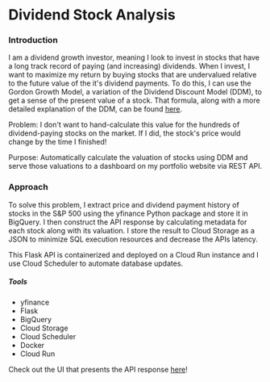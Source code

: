 # Dividend Stock Analysis

### Introduction

I am a dividend growth investor, meaning I look to invest in stocks that have a long track record of paying (and increasing) dividends. When I invest, I want to maximize my return by buying stocks that are undervalued relative to the future value of the it's dividend payments. To do this, I can use the Gordon Growth Model, a variation of the Dividend Discount Model (DDM), to get a sense of the present value of a stock. That formula, along with a more detailed explanation of the DDM, can be found [here](https://corporatefinanceinstitute.com/resources/valuation/dividend-discount-model/).

Problem: I don't want to hand-calculate this value for the hundreds of dividend-paying stocks on the market. If I did, the stock's price would change by the time I finished!

Purpose: Automatically calculate the valuation of stocks using DDM and serve those valuations to a dashboard on my portfolio website via REST API.


### Approach

To solve this problem, I extract price and dividend payment history of stocks in the S&P 500 using the yfinance Python package and store it in BigQuery. I then construct the API response by calculating  metadata for each stock along with its valuation. I store the result to Cloud Storage as a JSON to minimize SQL execution resources and decrease the APIs latency. 

This Flask API is containerized and deployed on a Cloud Run instance and I use Cloud Scheduler to automate database updates.

##### Tools
- yfinance
- Flask
- BigQuery
- Cloud Storage
- Cloud Scheduler
- Docker
- Cloud Run

Check out the UI that presents the API response [here](https://harrisonlanier.com/portfolio/dividend-analysis)!